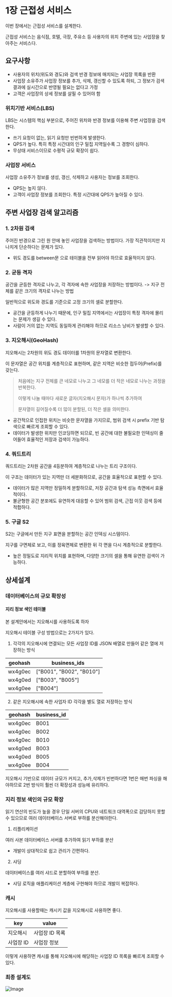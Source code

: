 # 1장 근접성 서비스

이번 장에서는 근접성 서비스를 설계한다.

근접성 서비스는 음식점, 호텔, 극장, 주유소 등 사용자의 위치 주변에 있는 사업장을 찾아주는 서비스다.

## 요구사항

- 사용자의 위치(위도와 경도)와 검색 반경 정보에 매치되는 사업장 목록을 반환
- 사업장 소유주가 사업장 정보를 추가, 삭제, 갱신할 수 있도록 하되, 그 정보가 검색 결과에 실시간으로 반영될 필요는 없다고 가정
- 고객은 사업장의 상세 정보를 살필 수 있어야 함


### 위치기반 서비스(LBS)

LBS는 시스템의 핵심 부분으로, 주어진 위차와 반경 정보를 이용해 주변 사업장을 검색한다.

- 쓰기 요청이 없는, 읽기 요청만 빈번하게 발생한다.
- QPS가 높다. 특히 특정 시간대의 인구 밀집 지역일수록 그 경향이 심하다.
- 무상태 서비스이므로 수평적 규모 확장이 쉽다.

### 사업장 서비스

사업장 소유주가 정보를 생성, 갱신, 삭제하고 사용자는 정보를 조회한다.

- QPS는 높지 않다.
- 고객이 사업장 정보를 조회한다. 특정 시간대에 QPS가 높아질 수 있다.

## 주변 사업장 검색 알고리즘

### 1. 2차원 검색

주어진 반경으로 그린 원 안에 놓인 사업장을 검색하는 방법이다. 가장 직관적이지만 지나치게 단순하다는 문제가 있다.

- 위도 경도를 between문 으로 테이블을 전부 읽어야 하므로 효율적이지 않다.

### 2. 균등 격자

공간을 균등한 격자로 나누고, 각 격자에 속한 사업장을 저장하는 방법이다. -> 지구 전체를 같은 크기의 격자로 나누는 방법

일반적으로 위도와 경도를 기준으로 고정 크기의 셀로 분할한다.

- 공간을 균등하게 나누기 때문에, 인구 밀집 지역에서는 사업장이 특정 격자에 몰리는 문제가 생길 수 있다.
- 사람이 거의 없는 지역도 동일하게 관리해야 하므로 리소스 낭비가 발생할 수 있다.

### 3. 지오해시(GeoHash)

지오해시는 2차원의 위도 경도 데이터를 1차원의 문자열로 변환한다.

이 문자열은 공간 위치를 계층적으로 표현하며, 같은 지역은 비슷한 접두어(Prefix)를 갖는다.

> 처음에는 지구 전체를 큰 네모로 나누고 그 네모를 더 작은 네모로 나누는 과정을 반복한다.
>
> 이렇게 나눌 때마다 새로운 글자(지오해시 문자)가 하나씩 추가하여
>
> 문자열이 길어질수록 더 많이 분할된, 더 작은 셀을 의미한다.

- 공간적으로 인접한 위치는 비슷한 문자열을 가지므로, 범위 검색 시 prefix 기반 탐색으로 빠르게 조회할 수 있다.
- 데이터가 발생한 위치만 인코딩하면 되므로, 빈 공간에 대한 불필요한 인덱싱이 줄어들어 효율적인 저장과 검색이 가능하다.

### 4. 쿼드트리

쿼드트리는 2차원 공간을 4등분하여 계층적으로 나누는 트리 구조이다.

이 구조는 데이터가 있는 지역만 더 세분화하므로, 공간을 효율적으로 표현할 수 있다.

- 데이터가 많은 지역만 정밀하게 분할하므로, 저장 공간과 탐색 성능 측면에서 효율적이다.
- 불균형한 공간 분포에도 유연하게 대응할 수 있어 범위 검색, 근접 이웃 검색 등에 적합하다.


### 5. 구글 S2

S2는 구글에서 만든 지구 표면을 분할하는 공간 인덱싱 시스템이다.

지구를 구면체로 보고, 이를 정육면체로 변환한 뒤 각 면을 다시 계층적으로 분할한다.

- 높은 정밀도로 지리적 위치를 표현하며, 다양한 크기의 셀을 통해 유연한 검색이 가능하다.

## 상세설계

### 데이터베이스의 규모 확장성

#### 지리 정보 색인 테이블

본 설계안에서는 지오해시를 사용하도록 하자

지오해시 테이블 구성 방법으로는 2가지가 있다.

1. 각각의 지오해시에 연결되는 모든 사업장 ID를 JSON 배열로 만들어 같은 열에 저장하는 방식

|geohash|business_ids|
|---|---|
|wx4g0ec|["B001", "B002", "B010"]|
|wx4g0ed|["B003", "B005"]|
|wx4g0ee|["B004"]|


2. 같은 지오해시에 속한 사업자 ID 각각을 별도 열로 저장하는 방식

|geohash|business_id|
|---|---|
|wx4g0ec|B001|
|wx4g0ec|B002|
|wx4g0ec|B010|
|wx4g0ed|B003|
|wx4g0ed|B005|
|wx4g0ee|B004|


지오해시 기반으로 데이터 규모가 커지고, 추가,삭제가 빈번하다면 1번은 매번 파싱을 해야하므로 2번 방식이 훨씬 더 확장성과 성능에 유리하다.

### 지리 정보 색인의 규모 확장

읽기 연산의 빈도가 높을 경우 단일 서버의 CPU와 네트워크 대역폭으로 감당하지 못할 수 있으므로 여러 데이터베이스 서버로 부하를 분산해야한다.

1. 리플리케이션

여러 사본 데이터베이스 서버를 추가하여 읽기 부하를 분산

- 개발이 상대적으로 쉽고 관리가 간편하다.

2. 샤딩

데이터베이스를 여러 샤드로 분할하여 부하를 분산.

- 샤딩 로직을 애플리케이션 계층에 구현해야 하므로 개발이 복잡하다.

### 캐시

지오해시를 사용할때는 캐시키 값을 지오해시로 사용하면 좋다.

|key|value|
|---|---|
|지오해시|사업장 ID 목록|
|사업장 ID|사업장 정보|

이렇게 사용하면 캐시를 통해 지오해시에 해당하는 사업장 ID 목록을 빠르게 조회할 수 있다.



### 최종 설계도

![Image](https://github.com/user-attachments/assets/4497d7ca-7314-445d-aebe-8ce989dde2b7)


